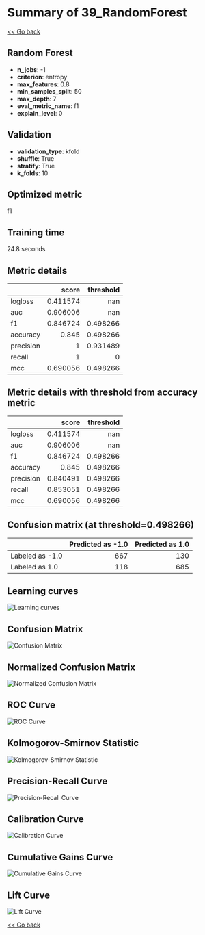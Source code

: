 # Summary of 39_RandomForest

[<< Go back](../README.md)


## Random Forest
- **n_jobs**: -1
- **criterion**: entropy
- **max_features**: 0.8
- **min_samples_split**: 50
- **max_depth**: 7
- **eval_metric_name**: f1
- **explain_level**: 0

## Validation
 - **validation_type**: kfold
 - **shuffle**: True
 - **stratify**: True
 - **k_folds**: 10

## Optimized metric
f1

## Training time

24.8 seconds

## Metric details
|           |    score |   threshold |
|:----------|---------:|------------:|
| logloss   | 0.411574 |  nan        |
| auc       | 0.906006 |  nan        |
| f1        | 0.846724 |    0.498266 |
| accuracy  | 0.845    |    0.498266 |
| precision | 1        |    0.931489 |
| recall    | 1        |    0        |
| mcc       | 0.690056 |    0.498266 |


## Metric details with threshold from accuracy metric
|           |    score |   threshold |
|:----------|---------:|------------:|
| logloss   | 0.411574 |  nan        |
| auc       | 0.906006 |  nan        |
| f1        | 0.846724 |    0.498266 |
| accuracy  | 0.845    |    0.498266 |
| precision | 0.840491 |    0.498266 |
| recall    | 0.853051 |    0.498266 |
| mcc       | 0.690056 |    0.498266 |


## Confusion matrix (at threshold=0.498266)
|                 |   Predicted as -1.0 |   Predicted as 1.0 |
|:----------------|--------------------:|-------------------:|
| Labeled as -1.0 |                 667 |                130 |
| Labeled as 1.0  |                 118 |                685 |

## Learning curves
![Learning curves](learning_curves.png)
## Confusion Matrix

![Confusion Matrix](confusion_matrix.png)


## Normalized Confusion Matrix

![Normalized Confusion Matrix](confusion_matrix_normalized.png)


## ROC Curve

![ROC Curve](roc_curve.png)


## Kolmogorov-Smirnov Statistic

![Kolmogorov-Smirnov Statistic](ks_statistic.png)


## Precision-Recall Curve

![Precision-Recall Curve](precision_recall_curve.png)


## Calibration Curve

![Calibration Curve](calibration_curve_curve.png)


## Cumulative Gains Curve

![Cumulative Gains Curve](cumulative_gains_curve.png)


## Lift Curve

![Lift Curve](lift_curve.png)



[<< Go back](../README.md)
